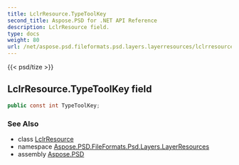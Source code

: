 ```yaml
---
title: LclrResource.TypeToolKey
second_title: Aspose.PSD for .NET API Reference
description: LclrResource field. 
type: docs
weight: 80
url: /net/aspose.psd.fileformats.psd.layers.layerresources/lclrresource/typetoolkey/
---
```

{{< psd/tize >}}
## LclrResource.TypeToolKey field

```csharp
public const int TypeToolKey;
```

### See Also

* class [LclrResource](../)
* namespace [Aspose.PSD.FileFormats.Psd.Layers.LayerResources](../../lclrresource/)
* assembly [Aspose.PSD](../../../)


